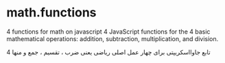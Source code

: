 # math.functions
4 functions for math on javascript
4 JavaScript functions for the 4 basic mathematical operations: addition, subtraction, multiplication, and division.


4 تابع جاوااسکریپتی برای چهار عمل اصلی ریاضی یعنی ضرب ، تقسیم ، جمع و منها
